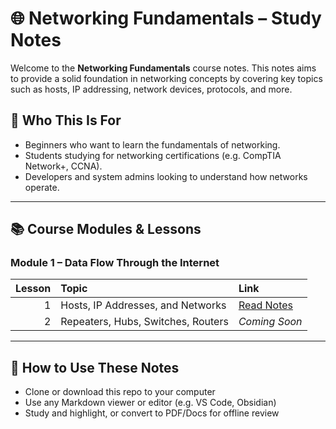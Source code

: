 # 🌐 Networking Fundamentals – Study Notes

Welcome to the **Networking Fundamentals** course notes. This notes aims to provide a solid foundation in networking concepts by covering key topics such as hosts, IP addressing, network devices, protocols, and more.


## 🎯 Who This Is For

- Beginners who want to learn the fundamentals of networking.
- Students studying for networking certifications (e.g. CompTIA Network+, CCNA).
- Developers and system admins looking to understand how networks operate.

---

## 📚 Course Modules & Lessons

### Module 1 – Data Flow Through the Internet

| Lesson | Topic | Link |
|-------:|:------|:-----|
| 1 | Hosts, IP Addresses, and Networks | [Read Notes](./) |
| 2 | Repeaters, Hubs, Switches, Routers | _Coming Soon_ |


---

## 📌 How to Use These Notes

- Clone or download this repo to your computer
- Use any Markdown viewer or editor (e.g. VS Code, Obsidian)
- Study and highlight, or convert to PDF/Docs for offline review



